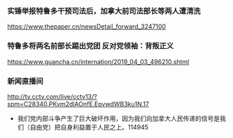 ### 实锤举报特鲁多干预司法后，加拿大前司法部长等两人遭清洗
https://www.thepaper.cn/newsDetail_forward_3247100
### 特鲁多将两名前部长踢出党团 反对党领袖：背叛正义
https://www.guancha.cn/internation/2019_04_03_496210.shtml
### 新闻直播间
http://tv.cctv.com/live/cctv13/?spm=C28340.PKvm2dlAOnfE.EpvwdWB3ku1N.17
- 我们党内部斗争产生了巨大破坏作用，因为我们向加拿大人民传递的信号是我们（自由党）把自身利益置于人民之上。114945